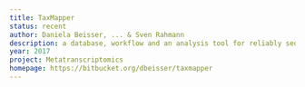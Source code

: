 ```yaml
---
title: TaxMapper
status: recent
author: Daniela Beisser, ... & Sven Rahmann
description: a database, workflow and an analysis tool for reliably sequenced datasets to a provided microeukaryotic reference
year: 2017
project: Metatranscriptomics
homepage: https://bitbucket.org/dbeisser/taxmapper
---
```

